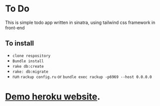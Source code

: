 # To Do
This is simple todo app written in sinatra, using tailwind css framework in front-end


## To install
- ``clone respository``
- ``Bundle install``
- ``rake db:create``
- ``rake: db:migrate``
- run ``rackup config.ru`` or ``bundle exec rackup -p6969 --host 0.0.0.0``
#  [Demo heroku website](https://todosinatra1.herokuapp.com).